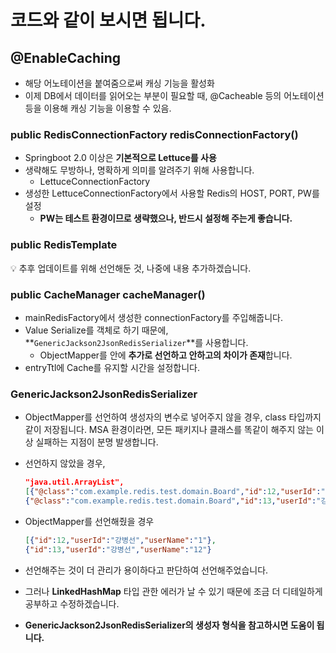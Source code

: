 # 코드와 같이 보시면 됩니다.

## @EnableCaching

- 해당 어노테이션을 붙여줌으로써 캐싱 기능을 활성화
- 이제 DB에서 데이터를 읽어오는 부분이 필요할 때, @Cacheable 등의 어노테이션 등을 이용해 캐싱 기능을 이용할 수 있음.

### public RedisConnectionFactory redisConnectionFactory()

- Springboot 2.0 이상은 **기본적으로 Lettuce를 사용**
- 생략해도 무방하나, 명확하게 의미를 알려주기 위해 사용합니다.
    - LettuceConnectionFactory
- 생성한 LettuceConnectionFactory에서 사용할 Redis의 HOST, PORT, PW를 설정
    - **PW는 테스트 환경이므로 생략했으나, 반드시 설정해 주는게 좋습니다.**

### public RedisTemplate

<aside>
💡 추후 업데이트를 위해 선언해둔 것, 나중에 내용 추가하겠습니다.

</aside>

### public CacheManager cacheManager()

- mainRedisFactory에서 생성한 connectionFactory를 주입해줍니다.
- Value Serialize를 객체로 하기 때문에, **`GenericJackson2JsonRedisSerializer`**를 사용합니다.
    - ObjectMapper를 안에 **추가로 선언하고 안하고의 차이가 존재**합니다.
- entryTtl에 Cache를 유지할 시간을 설정합니다.


### GenericJackson2JsonRedisSerializer

- ObjectMapper를 선언하여 생성자의 변수로 넣어주지 않을 경우, class 타입까지 같이 저장됩니다. MSA 환경이라면, 모든 패키지나 클래스를 똑같이 해주지 않는 이상 실패하는 지점이 분명 발생합니다.
- 선언하지 않았을 경우,
    
    ```json
    "java.util.ArrayList",
    [{"@class":"com.example.redis.test.domain.Board","id":12,"userId":"강병선","userName":"1"},
    {"@class":"com.example.redis.test.domain.Board","id":13,"userId":"강병선","userName":"12"}
    ```
    
- ObjectMapper를 선언해줬을 경우
    
    ```json
    [{"id":12,"userId":"강병선","userName":"1"},
    {"id":13,"userId":"강병선","userName":"12"}
    ```
    
- 선언해주는 것이 더 관리가 용이하다고 판단하여 선언해주었습니다.
- 그러나 **LinkedHashMap** 타입 관한 에러가 날 수 있기 때문에 조금 더 디테일하게 공부하고 수정하겠습니다.
- **GenericJackson2JsonRedisSerializer의 생성자 형식을 참고하시면 도움이 됩니다.**
